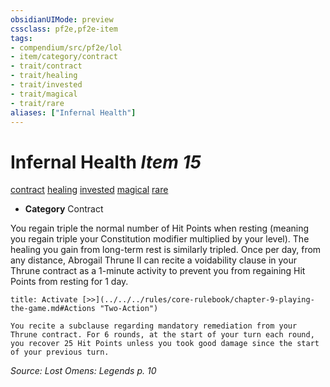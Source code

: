 ```yaml
---
obsidianUIMode: preview
cssclass: pf2e,pf2e-item
tags:
- compendium/src/pf2e/lol
- item/category/contract
- trait/contract
- trait/healing
- trait/invested
- trait/magical
- trait/rare
aliases: ["Infernal Health"]
---
```

# Infernal Health *Item 15*  
[contract](../../../rules/traits/contract-lol.md)  [healing](../../../rules/traits/healing.md)  [invested](../../../rules/traits/invested.md)  [magical](../../../rules/traits/magical.md)  [rare](../../../rules/traits/rare.md)  

- **Category** Contract

You regain triple the normal number of Hit Points when resting (meaning you regain triple your Constitution modifier multiplied by your level). The healing you gain from long-term rest is similarly tripled. Once per day, from any distance, Abrogail Thrune II can recite a voidability clause in your Thrune contract as a 1-minute activity to prevent you from regaining Hit Points from resting for 1 day.

```ad-embed-ability
title: Activate [>>](../../../rules/core-rulebook/chapter-9-playing-the-game.md#Actions "Two-Action")

You recite a subclause regarding mandatory remediation from your Thrune contract. For 6 rounds, at the start of your turn each round, you recover 25 Hit Points unless you took good damage since the start of your previous turn.
```

*Source: Lost Omens: Legends p. 10*
